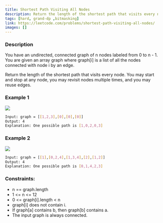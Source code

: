 ```yaml
---
title: Shortest Path Visiting All Nodes
description: Return the length of the shortest path that visits every node. You may start and stop at any node, you may revisit nodes multiple times, and you may reuse edges.
tags: [hard, grand-dp ,bitmasking]
link: https://leetcode.com/problems/shortest-path-visiting-all-nodes/
images: []
---
```


### Description

You have an undirected, connected graph of n nodes labeled from 0 to n - 1. You are given an array graph where graph[i] is a list of all the nodes connected with node i by an edge.

Return the length of the shortest path that visits every node. You may start and stop at any node, you may revisit nodes multiple times, and you may reuse edges.

### Example 1

![](https://assets.leetcode.com/uploads/2021/05/12/shortest1-graph.jpg)

```bash
Input: graph = [[1,2,3],[0],[0],[0]]
Output: 4
Explanation: One possible path is [1,0,2,0,3]
```

### Example 2

![](https://assets.leetcode.com/uploads/2021/05/12/shortest2-graph.jpg)

```bash
Input: graph = [[1],[0,2,4],[1,3,4],[2],[1,2]]
Output: 4
Explanation: One possible path is [0,1,4,2,3]
```

### Constraints:

- n == graph.length
- 1 <= n <= 12
- 0 <= graph[i].length < n
- graph[i] does not contain i.
- If graph[a] contains b, then graph[b] contains a.
- The input graph is always connected.